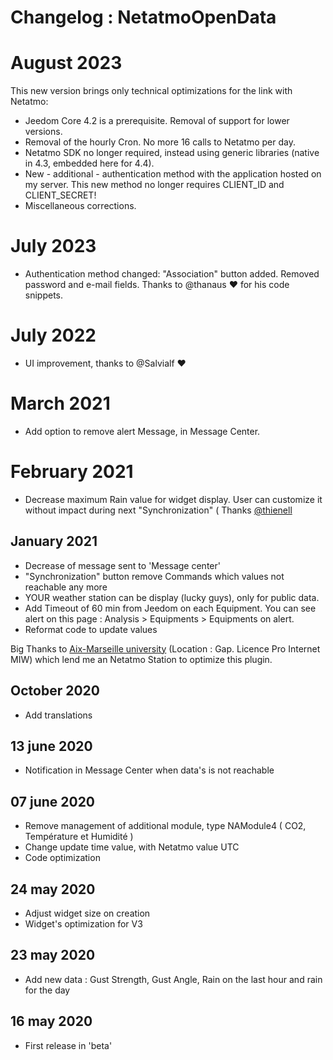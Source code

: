 # Changelog : NetatmoOpenData

# August 2023
This new version brings only technical optimizations for the link with Netatmo: 
- Jeedom Core 4.2 is a prerequisite. Removal of support for lower versions. 
- Removal of the hourly Cron. No more 16 calls to Netatmo per day.  
- Netatmo SDK no longer required, instead using generic libraries (native in 4.3, embedded here for 4.4).
- New - additional - authentication method with the application hosted on my server. This new method no longer requires CLIENT_ID and CLIENT_SECRET!
- Miscellaneous corrections.

# July 2023
- Authentication method changed: "Association" button added. Removed password and e-mail fields. Thanks to @thanaus ❤ for his code snippets.️

# July 2022
- UI improvement, thanks to @Salvialf ❤️

# March 2021 
- Add option to remove alert Message, in Message Center. 

# February 2021
- Decrease maximum Rain value for widget display. User can customize it without impact during next "Synchronization" ( Thanks [@thienell](https://community.jeedom.com/u/thienell)

## January 2021
- Decrease of message sent to 'Message center'
- "Synchronization" button remove Commands which values not reachable any more
- YOUR weather station can be display (lucky guys), only for public data.
- Add Timeout of 60 min from Jeedom on each Equipment. You can see alert on this page :  Analysis >  Equipments > Equipments on alert.
- Reformat code to update values

Big Thanks to [Aix-Marseille university](http://www.gap.univ-mrs.fr/miw/) (Location : Gap. Licence Pro Internet MIW)  which lend me an Netatmo Station to optimize this plugin.

## October 2020
- Add translations

## 13 june 2020
- Notification in Message Center when data's is not reachable

## 07 june 2020
- Remove management of additional module, type NAModule4 ( CO2, Température et Humidité )
- Change update time value, with Netatmo value UTC
- Code optimization 

## 24 may 2020
- Adjust widget size on creation
- Widget's optimization for V3 

## 23 may 2020
- Add new data  : Gust Strength,  Gust Angle, Rain on the last hour and rain for the day

## 16 may 2020
- First release in 'beta'
